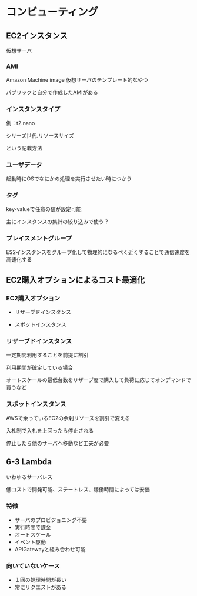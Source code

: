 #  コンピューティング

## EC2インスタンス

仮想サーバ

### AMI

Amazon Machine image 仮想サーバのテンプレート的なやつ

パブリックと自分で作成したAMIがある

### インスタンスタイプ

例：t2.nano

シリーズ世代.リソースサイズ

という記載方法

### ユーザデータ

起動時にOSでなにかの処理を実行させたい時につかう

### タグ

key-valueで任意の値が設定可能

主にインスタンスの集計の絞り込みで使う？

### プレイスメントグループ

ES2インスタンスをグループ化して物理的になるべく近くすることで通信速度を高速化する


## EC2購入オプションによるコスト最適化

### EC2購入オプション

* リザーブドインスタンス

* スポットインスタンス

### リザーブドインスタンス

一定期間利用することを前提に割引

利用期間が確定している場合

オートスケールの最低台数をリザーブ度で購入して負荷に応じてオンデマンドで買うなど

### スポットインスタンス

AWSで余っているEC2の余剰リソースを割引で変える

入札制で入札を上回ったら停止される

停止したら他のサーバへ移動など工夫が必要

## 6-3 Lambda

いわゆるサーバレス

低コストで開発可能、ステートレス、稼働時間によっては安価

### 特徴

* サーバのプロビジョニング不要
* 実行時間で課金
* オートスケール
* イベント駆動
* APIGatewayと組み合わせ可能

### 向いていないケース

* １回の処理時間が長い
* 常にリクエストがある


